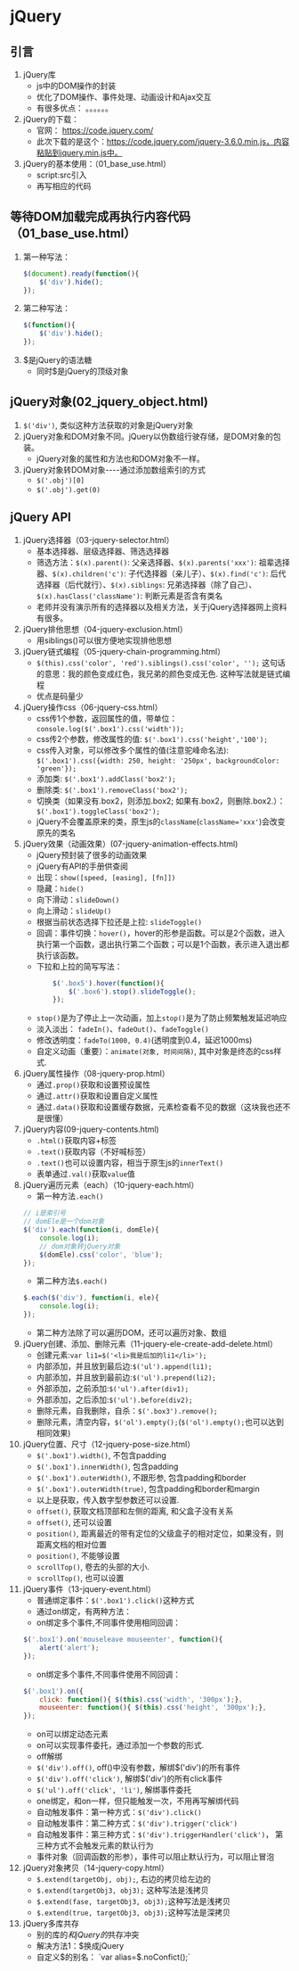 # jQuery

## 引言
1. jQuery库
    - js中的DOM操作的封装
    - 优化了DOM操作、事件处理、动画设计和Ajax交互
    - 有很多优点： 。。。。。。
2. jQuery的下载：
    - 官网： https://code.jquery.com/
    - 此次下载的是这个：https://code.jquery.com/jquery-3.6.0.min.js，内容粘贴到jquery.min.js中。
3. jQuery的基本使用：（01_base_use.html）
    - script:src引入
    - 再写相应的代码

## 等待DOM加载完成再执行内容代码（01_base_use.html）
1. 第一种写法：
    ```js
    $(document).ready(function(){
        $('div').hide();
    });
    ```
2. 第二种写法：
    ```js
    $(function(){
        $('div').hide();
    });
    ```
3. $是jQuery的语法糖
    - 同时$是jQuery的顶级对象

## jQuery对象(02_jquery_object.html)
1. `$('div')`, 类似这种方法获取的对象是jQuery对象
2. jQuery对象和DOM对象不同。jQuery以伪数组行驶存储，是DOM对象的包装。
    - jQuery对象的属性和方法也和DOM对象不一样。
3. jQuery对象转DOM对象----通过添加数组索引的方式
    - `$('.obj')[0]`
    - `$('.obj').get(0)`

## jQuery API
1. jQuery选择器（03-jquery-selector.html）
    - 基本选择器、层级选择器、筛选选择器
    - 筛选方法：`$(x).parent()`: 父亲选择器、`$(x).parents('xxx')`: 祖辈选择器、`$(x).children('c')`: 子代选择器（亲儿子）、`$(x).find('c')`: 后代选择器（后代就行）、`$(x).siblings`: 兄弟选择器（除了自己）、`$(x).hasClass('className')`: 判断元素是否含有类名
    - 老师并没有演示所有的选择器以及相关方法，关于jQuery选择器网上资料有很多。
2. jQuery排他思想（04-jquery-exclusion.html）
    - 用siblings()可以很方便地实现排他思想
3. jQuery链式编程（05-jquery-chain-programming.html）
    - `$(this).css('color', 'red').siblings().css('color', '');` 这句话的意思：我的颜色变成红色，我兄弟的颜色变成无色. 这种写法就是链式编程
    - 优点是码量少
4. jQuery操作css（06-jquery-css.html）
    - css传1个参数，返回属性的值，带单位： `console.log($('.box1').css('width'));`
    - css传2个参数，修改属性的值: `$('.box1').css('height','100'); `
    - css传入对象，可以修改多个属性的值(注意驼峰命名法): `$('.box1').css({width: 250, height: '250px', backgroundColor: 'green'});`
    - 添加类: `$('.box1').addClass('box2');`
    - 删除类: `$('.box1').removeClass('box2');`
    - 切换类（如果没有.box2，则添加.box2; 如果有.box2，则删除.box2.）：`$('.box1').toggleClass('box2');`
    - jQuery不会覆盖原来的类，原生js的`className`(`className='xxx'`)会改变原先的类名
5. jQuery效果（动画效果）(07-jquery-animation-effects.html)
    - jQuery预封装了很多的动画效果
    - jQuery有API的手册供查阅
    - 出现：`show([speed, [easing], [fn]])`
    - 隐藏：`hide()`
    - 向下滑动：`slideDown()`
    - 向上滑动：`slideUp()`
    - 根据当前状态选择下拉还是上拉: `slideToggle()`
    - 回调：事件切换：`hover()`，hover的形参是函数。可以是2个函数，进入执行第一个函数，退出执行第二个函数；可以是1个函数，表示进入退出都执行该函数。
    - 下拉和上拉的简写写法：
        ```js
            $('.box5').hover(function(){
                $('.box6').stop().slideToggle();
            });
        ```
    - `stop()`是为了停止上一次动画，加上`stop()`是为了防止频繁触发延迟响应
    - 淡入淡出： `fadeIn()`、`fadeOut()`、`fadeToggle()`
    - 修改透明度：`fadeTo(1000, 0.4)`(透明度到0.4，延迟1000ms)
    - 自定义动画（重要）：`animate(对象, 时间间隔)`, 其中对象是终态的css样式.
6. jQuery属性操作（08-jquery-prop.html）
    - 通过`.prop()`获取和设置预设属性
    - 通过`.attr()`获取和设置自定义属性
    - 通过`.data()`获取和设置缓存数据，元素检查看不见的数据（这块我也还不是很懂）
7. jQuery内容(09-jquery-contents.html)
    - `.html()`获取内容+标签
    - `.text()`获取内容（不好喊标签）
    - `.text()`也可以设置内容，相当于原生js的`innerText()`
    - 表单通过`.val()`获取`value`值
8. jQuery遍历元素（each）（10-jquery-each.html）
    - 第一种方法`.each()`
    ```js
    // i是索引号
    // domEle是一个dom对象
    $('div').each(function(i, domEle){
        console.log(i);
        // dom对象转jQuery对象
        $(domEle).css('color', 'blue');
    });  
    ```
    - 第二种方法`$.each()`
    ```js
    $.each($('div'), function(i, ele){
        console.log(i);
    });
    ```
    -  第二种方法除了可以遍历DOM，还可以遍历对象、数组
9. jQuery创建、添加、删除元素（11-jquery-ele-create-add-delete.html）
    - 创建元素:`var li1=$('<li>我是后加的li1</li>');`
    - 内部添加，并且放到最后边:`$('ul').append(li1);`
    - 内部添加，并且放到最前边:`$('ul').prepend(li2);`
    - 外部添加，之前添加:`$('ul').after(div1);`
    - 外部添加，之后添加:`$('ul').before(div2);`
    - 删除元素，自我删除，自杀：`$('.box3').remove(); `
    - 删除元素，清空内容，`$('ol').empty();`(`$('ol').empty();`也可以达到相同效果) 
10. jQuery位置、尺寸（12-jquery-pose-size.html）
    - `$('.box1').width()`, 不包含padding
    - `$('.box1').innerWidth()`, 包含padding
    - `$('.box1').outerWidth()`, 不跟形参, 包含padding和border
    - `$('.box1').outerWidth(true)`, 包含padding和border和margin
    - 以上是获取，传入数字型参数还可以设置. 
    - `offset()`, 获取文档顶部和左侧的距离, 和父盒子没有关系
    - `offset()`, 还可以设置
    - `position()`, 距离最近的带有定位的父级盒子的相对定位，如果没有，则距离文档的相对位置
    - `position()`, 不能够设置
    - `scrollTop()`, 卷去的头部的大小. 
    - `scrollTop()`, 也可以设置
11. jQuery事件（13-jquery-event.html）
    - 普通绑定事件：`$('.box1').click()`这种方式
    - 通过on绑定，有两种方法：
    - on绑定多个事件,不同事件使用相同回调：
    ```js
    $('.box1').on('mouseleave mouseenter', function(){
        alert('alert');
    });
    ```
    - on绑定多个事件,不同事件使用不同回调：
    ```js
    $('.box1').on({
        click: function(){ $(this).css('width', '300px');},
        mouseenter: function(){ $(this).css('height', '300px');},
    });
    ```
    - on可以绑定动态元素
    - on可以实现事件委托，通过添加一个参数的形式. 
    - off解绑
    - `$('div').off()`, off()中没有参数，解绑$('div')的所有事件
    - `$('div').off('click')`, 解绑$('div')的所有click事件
    - `$('ul').off('click', 'li')`, 解绑事件委托
    - one绑定，和on一样，但只能触发一次，不用再写解绑代码
    - 自动触发事件：第一种方式：`$('div').click()`
    - 自动触发事件：第二种方式：`$('div').trigger('click')`
    - 自动触发事件：第三种方式：`$('div').triggerHandler('click')`， 第三种方式不会触发元素的默认行为
    - 事件对象（回调函数的形参），事件可以阻止默认行为，可以阻止冒泡
12. jQuery对象拷贝（14-jquery-copy.html）
    - `$.extend(targetObj, obj);`, 右边的拷贝给左边的
    - `$.extend(targetObj3, obj3);` 这种写法是浅拷贝
    - `$.extend(fase, targetObj3, obj3);`这种写法是浅拷贝
    - `$.extend(true, targetObj3, obj3);`这种写法是深拷贝
13. jQuery多库共存
    - 别的库的$和jQuery的$共存冲突
    - 解决方法1：$换成jQuery
    - 自定义$的别名： `var alias=$.noConfict();`
## 





















